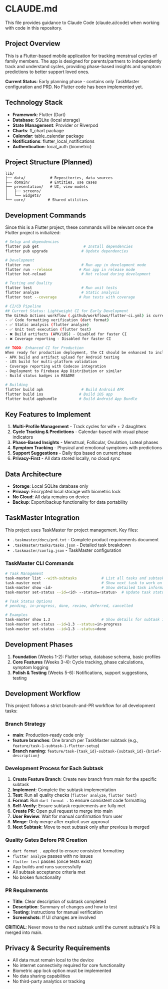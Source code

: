 # CLAUDE.md

This file provides guidance to Claude Code (claude.ai/code) when working with code in this repository.

## Project Overview

This is a Flutter-based mobile application for tracking menstrual cycles of family members. The app is designed for parents/partners to independently track and understand cycles, providing phase-based insights and symptom predictions to better support loved ones.

**Current Status**: Early planning phase - contains only TaskMaster configuration and PRD. No Flutter code has been implemented yet.

## Technology Stack

- **Framework**: Flutter (Dart)
- **Database**: SQLite (local storage)
- **State Management**: Provider or Riverpod
- **Charts**: fl_chart package
- **Calendar**: table_calendar package
- **Notifications**: flutter_local_notifications
- **Authentication**: local_auth (biometric)

## Project Structure (Planned)

```
lib/
├── data/           # Repositories, data sources
├── domain/         # Entities, use cases
├── presentation/   # UI, view models
│   ├── screens/
│   └── widgets/
└── core/          # Shared utilities
```

## Development Commands

Since this is a Flutter project, these commands will be relevant once the Flutter project is initialized:

```bash
# Setup and dependencies
flutter pub get                    # Install dependencies
flutter pub upgrade               # Update dependencies

# Development
flutter run                       # Run app in development mode
flutter run --release            # Run app in release mode
flutter hot-reload                # Hot reload during development

# Testing and Quality
flutter test                      # Run unit tests
flutter analyze                   # Static analysis
flutter test --coverage          # Run tests with coverage

# CI/CD Pipeline
## Current Status: Lightweight CI for Early Development
The GitHub Actions workflow (.github/workflows/flutter-ci.yml) is currently simplified for early development:
- ✅ Code formatting verification (dart format)
- ✅ Static analysis (flutter analyze)
- ✅ Unit test execution (flutter test)
- ❌ Build artifacts (APK/iOS) - Disabled for faster CI
- ❌ Coverage reporting - Disabled for faster CI

## TODO: Enhanced CI for Production
When ready for production deployment, the CI should be enhanced to include:
- APK build and artifact upload for Android testing
- iOS build for multi-platform validation
- Coverage reporting with Codecov integration
- Deployment to Firebase App Distribution or similar
- Build status badges in README

# Building
flutter build apk                 # Build Android APK
flutter build ios                # Build iOS app
flutter build appbundle          # Build Android App Bundle
```

## Key Features to Implement

1. **Multi-Profile Management** - Track cycles for wife + 2 daughters
2. **Cycle Tracking & Predictions** - Calendar-based with visual phase indicators
3. **Phase-Based Insights** - Menstrual, Follicular, Ovulation, Luteal phases
4. **Symptom Tracking** - Physical and emotional symptoms with predictions
5. **Support Suggestions** - Daily tips based on current phase
6. **Privacy-First** - All data stored locally, no cloud sync

## Data Architecture

- **Storage**: Local SQLite database only
- **Privacy**: Encrypted local storage with biometric lock
- **No Cloud**: All data remains on device
- **Backup**: Export/backup functionality for data portability

## TaskMaster Integration

This project uses TaskMaster for project management. Key files:
- `.taskmaster/docs/prd.txt` - Complete product requirements document
- `.taskmaster/tasks/tasks.json` - Detailed task breakdown
- `.taskmaster/config.json` - TaskMaster configuration

### TaskMaster CLI Commands

```bash
# Task Management
task-master list --with-subtasks           # List all tasks and subtasks
task-master next                           # Show next task to work on
task-master show <id>                      # Show detailed task information
task-master set-status --id=<id> --status=<status>  # Update task status

# Task Status Options
# pending, in-progress, done, review, deferred, cancelled

# Examples
task-master show 1.3                       # Show details for subtask 1.3
task-master set-status --id=1.3 --status=in-progress
task-master set-status --id=1.3 --status=done
```

## Development Phases

1. **Foundation** (Weeks 1-2): Flutter setup, database schema, basic profiles
2. **Core Features** (Weeks 3-4): Cycle tracking, phase calculations, symptom logging
3. **Polish & Testing** (Weeks 5-6): Notifications, support suggestions, testing

## Development Workflow

This project follows a strict branch-and-PR workflow for all development tasks:

### Branch Strategy
- **main**: Production-ready code only
- **feature branches**: One branch per TaskMaster subtask (e.g., `feature/task-1-subtask-1-flutter-setup`)
- **Branch naming**: `feature/task-{task_id}-subtask-{subtask_id}-{brief-description}`

### Development Process for Each Subtask
1. **Create Feature Branch**: Create new branch from main for the specific subtask
2. **Implement**: Complete the subtask implementation
3. **Test**: Run all quality checks (`flutter analyze`, `flutter test`)
4. **Format**: Run `dart format .` to ensure consistent code formatting
5. **Self-Verify**: Ensure subtask requirements are fully met
6. **Create PR**: Open pull request to merge into main
7. **User Review**: Wait for manual confirmation from user
8. **Merge**: Only merge after explicit user approval
9. **Next Subtask**: Move to next subtask only after previous is merged

### Quality Gates Before PR Creation
- `dart format .` applied to ensure consistent formatting
- `flutter analyze` passes with no issues
- `flutter test` passes (once tests exist)
- App builds and runs successfully
- All subtask acceptance criteria met
- No broken functionality

### PR Requirements
- **Title**: Clear description of subtask completed
- **Description**: Summary of changes and how to test
- **Testing**: Instructions for manual verification
- **Screenshots**: If UI changes are involved

**CRITICAL**: Never move to the next subtask until the current subtask's PR is merged into main.

## Privacy & Security Requirements

- All data must remain local to the device
- No internet connectivity required for core functionality
- Biometric app lock option must be implemented
- No data sharing capabilities
- No third-party analytics or tracking